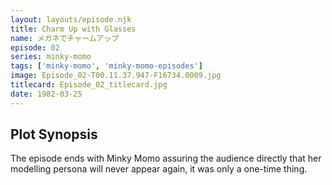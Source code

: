 ```yaml
---
layout: layouts/episode.njk
title: Charm Up with Glasses
name: メガネでチャームアップ
episode: 02
series: minky-momo
tags: ['minky-momo', 'minky-momo-episodes']
image: Episode_02-T00.11.37.947-F16734.0009.jpg
titlecard: Episode_02_titlecard.jpg
date: 1982-03-25
---
```


## Plot Synopsis

The episode ends with Minky Momo assuring the audience directly that her modelling persona will never appear again, it was only a one-time thing.